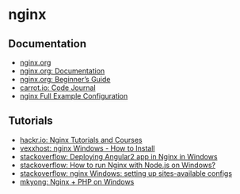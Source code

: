 # nginx

## Documentation

- <a href="http://nginx.org/" target="_blank">nginx.org</a>
- <a href="http://nginx.org/en/docs/" target="_blank">nginx.org: Documentation</a>
- <a href="http://nginx.org/en/docs/beginners_guide.html" target="_blank">nginx.org: Beginner’s Guide</a>
- <a href="https://carrot.is/coding/index.html" target="_blank">carrot.io: Code Journal</a>
- <a href="https://www.nginx.com/resources/wiki/start/topics/examples/full/" target="_blank">nginx Full Example Configuration</a>

## Tutorials

- <a href="https://hackr.io/tutorials/learn-nginx" target="_blank">hackr.io: Nginx Tutorials and Courses</a>
- <a href="https://vexxhost.com/resources/tutorials/nginx-windows-how-to-install/" target="_blank">vexxhost: nginx Windows - How to Install</a>
- <a href="https://stackoverflow.com/questions/45816661/deploying-angular2-app-in-nginx-in-windows" target="_blank">stackoverflow: Deploying Angular2 app in Nginx in Windows</a>
- <a href="https://stackoverflow.com/questions/32460440/how-to-run-nginx-with-node-js-on-windows" target="_blank">stackoverflow: How to run Nginx with Node.js on Windows?</a>
- <a href="https://stackoverflow.com/questions/13070986/nginx-windows-setting-up-sites-available-configs" target="_blank">stackoverflow: nginx Windows: setting up sites-available configs</a>
- <a href="https://www.mkyong.com/nginx/nginx-php-on-windows/" target="_blank">mkyong: Nginx + PHP on Windows</a>
